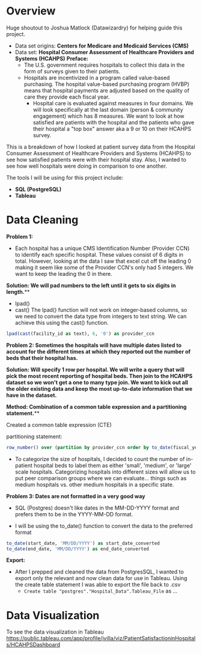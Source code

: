 # Overview
Huge shoutout to Joshua Matlock (Datawizardry) for helping guide this project.

* Data set origins: **Centers for Medicare and Medicaid Services (CMS)**
* Data set: **Hospital Consumer Assessment of Healthcare Providers and Systems (HCAHPS)**
**Preface:**
  * The U.S. government requires hospitals to collect this data in the form of surveys given to their patients.
  * Hospitals are incentivized in a program called value-based purchasing. The hospital value-based purchasing program (HVBP) means that hospital payments are adjusted based on the quality of care they provide each fiscal year.
    * Hospital care is evaluated against measures in four domains. We will look specifically at the last domain (person & community engagement) which has 8 measures. We want to look at how satisfied are patients with the hospital and the patients who gave their hospital a "top box" answer aka a 9 or 10 on their HCAHPS survey.
   
This is a breakdown of how I looked at patient survey data from the Hospital Consumer Assessment of Healthcare Providers and Systems (HCAHPS) to see how satisfied patients were with their hospital stay. Also, I wanted to see how well hospitals were doing in comparison to one another.

The tools I will be using for this project include:
* **SQL (PostgreSQL)**
* **Tableau**

# Data Cleaning
**Problem 1:**
* Each hospital has a unique CMS Identification Number (Provider CCN) to identify each specific hospital. These values consist of 6 digits in total. However, looking at the data I saw that excel cut off the leading 0 making it seem like some of the Provider CCN's only had 5 integers. We want to keep the leading the 0 in there.

**Solution: We will pad numbers to the left until it gets to six digits in length.****
   * lpad()
   * cast()
The lpad() function will not work on integer-based columns, so we need to convert the data type from integers to text string. We can achieve this using the cast() function.
````sql
lpad(cast(facility_id as text), 6, '0') as provider_ccn
````

**Problem 2: Sometimes the hospitals will have multiple dates listed to account for the different times at which they reported out the number of beds that their hospital has.**

**Solution: Will specify 1 row per hospital. We will write a query that will pick the most recent reporting of hospital beds. Then join to the HCAHPS dataset so we won't get a one to many type join. We want to kick out all the older existing data and keep the most up-to-date information that we have in the dataset.**

**Method: Combination of a common table expression and a partitioning statement.****

 Created a common table expression (CTE)

 partitioning statement:
````sql
row_number() over (partition by provider_ccn order by to_date(fiscal_year_end_date, 'MM/DD/YYYY') desc) as nth_row
````

* To categorize the size of hospitals, I decided to count the number of in-patient hospital beds to label them as either 'small', 'medium', or 'large' scale hospitals. Categorizing hospitals into different sizes will allow us to put peer comparison groups where we can evaluate... things such as medium hospitals vs. other medium hospitals in a specific state.


**Problem 3: Dates are not formatted in a very good way**
* SQL (Postgres) doesn't like dates in the MM-DD-YYYY format and prefers them to be in the YYYY-MM-DD format.
 
* I will be using the to_date() function to convert the data to the preferred format

````sql
to_date(start_date, 'MM/DD/YYYY') as start_date_converted
to_date(end_date, 'MM/DD/YYYY') as end_date_converted
````

**Export:**
* After I prepped and cleaned the data from PostgresSQL, I wanted to export only the relevant and now clean data for use in Tableau. Using the create table statement I was able to export the file back to .csv
  * ````Create table "postgres"."Hospital_Data".Tableau_File```` as
  ...


# Data Visualization
To see the data visualization in Tableau <https://public.tableau.com/app/profile/jvilla/viz/PatientSatisfactioninHospitals/HCAHPSDashboard>
